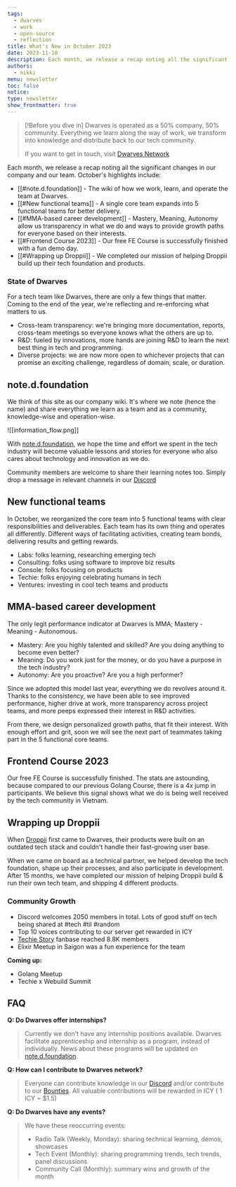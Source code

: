 ```yaml
---
tags:
  - dwarves
  - work
  - open-source
  - reflection
title: What's New in October 2023
date: 2023-11-10
description: Each month, we release a recap noting all the significant changes with our company and our team. October is our month for open-source and reflections.
authors:
  - nikki
menu: newsletter
toc: false
notice: 
type: newsletter
show_frontmatter: true
---
```

> [!Before you dive in]
> Dwarves is operated as a 50% company, 50% community. Everything we learn along the way of work, we transform into knowledge and distribute back to our tech community.
> 
> If you want to get in touch, visit [Dwarves Network](http://discord.gg/dwarvesv)


Each month, we release a recap noting all the significant changes in our company and our team. October's highlights include:

- [[#note.d.foundation]] - The wiki of how we work, learn, and operate the team at Dwarves.
- [[#New functional teams]] - A single core team expands into 5 functional teams for better delivery.
- [[#MMA-based career development]] - Mastery, Meaning, Autonomy allow us transparency in what we do and ways to provide growth paths for everyone based on their interests.
- [[#Frontend Course 2023]] - Our free FE Course is successfully finished with a fun demo day.
- [[#Wrapping up Droppii]] - We completed our mission of helping Droppii build up their tech foundation and products.

### State of Dwarves
For a tech team like Dwarves, there are only a few things that matter. Coming to the end of the year, we're reflecting and re-enforcing what matters to us.
- Cross-team transparency: we're bringing more documentation, reports, cross-team meetings so everyone knows what the others are up to.
- R&D: fueled by innovations, more hands are joining R&D to learn the next best thing in tech and programming.
- Diverse projects: we are now more open to whichever projects that can promise an exciting challenge, regardless of domain, scale, or duration.

## note.d.foundation

We think of this site as our company wiki. It's where we note (hence the name) and share everything we learn as a team and as a community, knowledge-wise and operation-wise.

![[information_flow.png]]

With [note.d.foundation](note.d.foundation), we hope the time and effort we spent in the tech industry will become valuable lessons and stories for everyone who also cares about technology and innovation as we do.

Community members are welcome to share their learning notes too. Simply drop a message in relevant channels in our [Discord](http://discord.gg/dwarvesv)


## New functional teams

In October, we reorganized the core team into 5 functional teams with clear responsibilities and deliverables. Each team has its own thing and operates all differently. Different ways of facilitating activities, creating team bonds, delivering results and getting rewards.

- Labs: folks learning, researching emerging tech
- Consulting: folks using software to improve biz results
- Console: folks focusing on products
- Techie: folks enjoying celebrating humans in tech
- Ventures: investing in cool tech teams and products

## MMA-based career development

The only legit performance indicator at Dwarves is MMA; Mastery - Meaning - Autonomous.

- Mastery: Are you highly talented and skilled? Are you doing anything to become even better?
- Meaning: Do you work just for the money, or do you have a purpose in the tech industry?
- Autonomy: Are you proactive? Are you a high performer?

Since we adopted this model last year, everything we do revolves around it. Thanks to the consistency, we have been able to see improved performance, higher drive at work, more transparency across project teams, and more peeps expressed their interest in R&D activities.

From there, we design personalized growth paths, that fit their interest. With enough effort and grit, soon we will see the next part of teammates taking part in the 5 functional core teams.


## Frontend Course 2023

Our free FE Course is successfully finished. The stats are astounding, because compared to our previous Golang Course, there is a 4x jump in participants. We believe this signal shows what we do is being well received by the tech community in Vietnam.


## Wrapping up Droppii

When [Droppii](http://droppii.com/en/) first came to Dwarves, their products were built on an outdated tech stack and couldn't handle their fast-growing user base.

When we came on board as a technical partner, we helped develop the tech foundation, shape up their processes, and also participate in development. After 15 months, we have completed our mission of helping Droppii build & run their own tech team, and shipping 4 different products.


### Community Growth

- Discord welcomes 2050 members in total. Lots of good stuff on tech being shared at #tech #til #random
- Top 10 voices contributing to our server get rewarded in ICY
- [Techie Story](http://techiestory.net) fanbase reached 8.8K members
- Elixir Meetup in Saigon was a fun experience for the team

**Coming up:** 
- Golang Meetup
- Techie x Webuild Summit


## FAQ

**Q: Do Dwarves offer internships?**

> Currently we don't have any internship positions available. Dwarves facilitate apprenticeship and internship as a program, instead of individually. News about these programs will be updated on [note.d.foundation](note.d.foundation).


**Q: How can I contribute to Dwarves network?**
> Everyone can contribute knowledge in our [Discord](http://discord.gg/dwarvesv) and/or contribute to our [Bounties](http://earn.d.foundation).
> All valuable contributions will be rewarded in ICY ( 1 ICY ~ $1.5)

**Q: Do Dwarves have any events?**
> We have these reoccurring events:
> - Radio Talk (Weekly, Monday): sharing technical learning, demos, showcases
> - Tech Event (Monthly): sharing programming trends, tech trends, panel discussions
> - Community Call (Monthly):  summary wins and growth of the month
